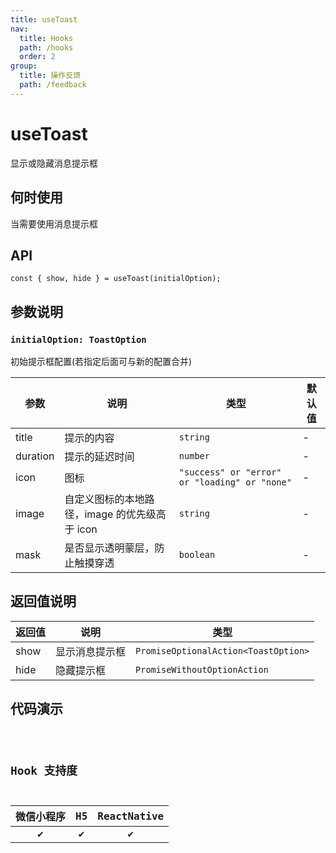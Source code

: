 ```yaml
---
title: useToast
nav:
  title: Hooks
  path: /hooks
  order: 2
group:
  title: 操作反馈
  path: /feedback
---
```


# useToast

显示或隐藏消息提示框

## 何时使用

当需要使用消息提示框

## API

```tsx
const { show, hide } = useToast(initialOption);
```

## 参数说明

### `initialOption: ToastOption`

初始提示框配置(若指定后面可与新的配置合并)

| 参数     | 说明                                          | 类型                                          | 默认值 |
| -------- | --------------------------------------------- | --------------------------------------------- | ------ |
| title    | 提示的内容                                    | `string`                                      | -      |
| duration | 提示的延迟时间                                | `number`                                      | -      |
| icon     | 图标                                          | `"success" or "error" or "loading" or "none"` | -      |
| image    | 自定义图标的本地路径，image 的优先级高于 icon | `string`                                      | -      |
| mask     | 是否显示透明蒙层，防止触摸穿透                | `boolean`                                     | -      |

## 返回值说明

| 返回值 | 说明           | 类型                                 |
| ------ | -------------- | ------------------------------------ |
| show   | 显示消息提示框 | `PromiseOptionalAction<ToastOption>` |
| hide   | 隐藏提示框     | `PromiseWithoutOptionAction`         |

## 代码演示

<code src="useToast/index" group="feedback" />

## Hook 支持度

| 微信小程序 | H5  | ReactNative |
| :--------: | :-: | :---------: |
|     ✔️     | ✔️  |     ✔️      |
